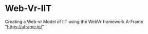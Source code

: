 # Web-Vr-IIT

Creating a Web-vr Model of IIT using the WebVr framework A-Frame "https://aframe.io/"

